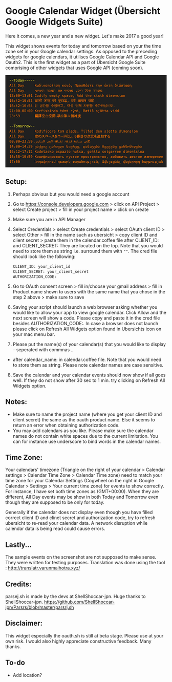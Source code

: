 # Google Calendar Widget (Übersicht Google Widgets Suite)

Here it comes, a new year and a new widget. Let's make 2017 a good year!

This widget shows events for today and tomorrow based on your the time zone set in your Google calendar settings. As opposed to the preceding widgets for google calendars, it utilises Google Calendar API and Google Oauth2. This is the first widget as a part of Übersicht Google Suite comprising of other widgets that uses Google API (coming soon).

![Google Calendar](screenshot.png "Google Calendar")

## Setup:
1. Perhaps obvious but you would need a google account
2. Go to https://console.developers.google.com > click on API Project > select Create project > fill in your project name > click on create
3. Make sure you are in API Manager
4. Select Credentials > select Create credentials > select OAuth client ID > select Other > fill in the name such as ubersicht > copy client ID and client secret > paste them in the calendar.coffee file after CLIENT_ID: and CLIENT_SECRET: They are located on the top. Note that you would need to store them as string i.e. surround them with ```""```. 
The cred file should look like the following:

    ```
    CLIENT_ID: your_client_id
    CLIENT_SECRET: your_client_secret
    AUTHORIZATION_CODE:
    ```

5. Go to OAuth consent screen > fill in/choose your gmail address > fill in Product name shown to users with the same name that you chose in the step 2 above > make sure to save
6. Saving your script should launch a web browser asking whether you would like to allow your app to view google calendar. Click Allow and the next screen will show a code. Please copy and paste it in the cred file besides AUTHORIZATION_CODE:. In case a browser does not launch please click on Refresh All Widgets option found in Ubersichts icon on your mac menu bar.
7. Please put the name(s) of your calendar(s) that you would like to display - seperated with commnas ```,```
- after calendar_name: in calendar.coffee file. Note that you would need to store them as string. Please note calendar names are case sensitive. 
8. Save the calendar and your calendar events should now show if all goes well. If they do not show after 30 sec to 1 min. try clicking on Refresh All Widgets option.

## Notes:
- Make sure to name the project name (where you get your client ID and client secret) the same as the oauth product name. Else it seems to return an error when obtaining authorization code.
- You may add calendars as you like. Please make sure the calendar names do not contain white spaces due to the current limitation. You can for instance use underscore to bind words in the calendar names.

## Time Zone:
Your calendars' timezone (Triangle on the right of your calendar > Calendar settings > Calendar Time Zone > Calendar Time zone) need to match your time zone for your Calendar Settings (Cogwheel on the right in Google Calendar > Settings > Your current time zone) for events to show correctly.
For instance, I have set both time zones as (GMT+00:00). When they are different, All Day events may be show in both Today and Tomorrow even though they are supposed to be only for today. 

Generally if the calendar does not display even though you have filled correct client ID and clinet secret and authorization code, try to refresh ubersicht to re-read your calendar data. A network disruption while calendar data is being read could cause errors.

## Lastly...
The sample events on the screenshot are not supposed to make sense. They were written for testing purposes.
Translation was done using the tool : http://translatr.varunmalhotra.xyz/

## Credits:
parsej.sh is made by the devs at ShellShoccar-jpn. Huge thanks to ShellShoccar-jpn.
https://github.com/ShellShoccar-jpn/Parsrs/blob/master/parsrj.sh

## Disclaimer:
This widget especially the oauth.sh is still at beta stage. Please use at your own risk. I would also highly appreciate constructive feedback. Many thanks.

## To-do
- Add location?
